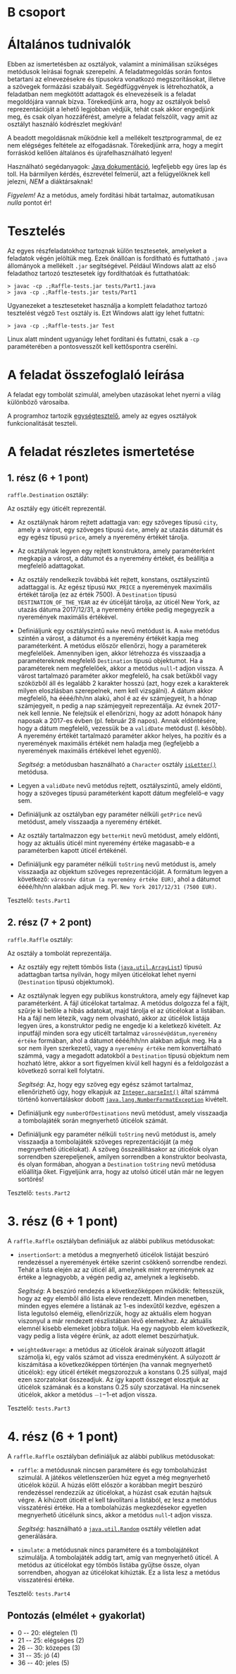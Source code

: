 # B csoport

# Általános tudnivalók

Ebben az ismertetésben az osztályok, valamint a minimálisan szükséges metódusok leírásai fognak szerepelni. A feladatmegoldás során fontos betartani az elnevezésekre és típusokra vonatkozó megszorításokat, illetve a szövegek formázási szabályait. Segédfüggvények is létrehozhatók, a feladatban nem megkötött adattagok és elnevezéseik is a feladat megoldójára vannak bízva. Törekedjünk arra, hogy az osztályok belső reprezentációját a lehető legjobban védjük, tehát csak akkor engedjünk meg, és csak olyan hozzáférést, amelyre a feladat felszólít, vagy amit az osztályt használó kódrészlet megkíván!

A beadott megoldásnak működnie kell a mellékelt tesztprogrammal, de ez nem elégséges feltétele az elfogadásnak. Törekedjünk arra, hogy a megírt forráskód kellően általános és újrafelhasználható legyen!

Használható segédanyagok: [Java dokumentáció](/files/java/api/), legfeljebb egy üres lap és toll. Ha bármilyen kérdés, észrevétel felmerül, azt a felügyelőknek kell jelezni, _NEM_ a diáktársaknak!

_Figyelem!_ Az a metódus, amely fordítási hibát tartalmaz, automatikusan _nulla_ pontot ér!

# Tesztelés

Az egyes részfeladatokhoz tartoznak külön tesztesetek, amelyeket a feladatok végén jelöltük meg. Ezek önállóan is fordítható és futtatható `.java` állományok a mellékelt `.jar` segítségével. Például Windows alatt az első feladathoz tartozó tesztesetek így fordíthatóak és futtathatóak:

    > javac -cp .;Raffle-tests.jar tests/Part1.java
    > java -cp .;Raffle-tests.jar tests/Part1

Ugyanezeket a teszteseteket használja a komplett feladathoz tartozó tesztelést végző `Test` osztály is. Ezt Windows alatt így lehet futtatni:

    > java -cp .;Raffle-tests.jar Test

Linux alatt mindent ugyanúgy lehet fordítani és futtatni, csak a `-cp` paraméterében a pontosvesszőt kell kettőspontra cserélni.

# A feladat összefoglaló leírása

A feladat egy tombolát szimulál, amelyben utazásokat lehet nyerni a világ különböző városaiba.

A programhoz tartozik [egységtesztelő](https://bead.inf.elte.hu/files/java/Raffle-tests.zip), amely az egyes osztályok funkcionalitását teszteli.

# A feladat részletes ismertetése

## 1\. rész (6 + 1 pont)

`raffle.Destination` osztály:

Az osztály egy úticélt reprezentál.

*   Az osztálynak három rejtett adattagja van: egy szöveges típusú `city`, amely a várost, egy szöveges típusú `date`, amely az utazás dátumát és egy egész típusú `price`, amely a nyeremény értékét tárolja.

*   Az osztálynak legyen egy rejtett konstruktora, amely paraméterként megkapja a várost, a dátumot és a nyeremény értékét, és beállítja a megfelelő adattagokat.

*   Az osztály rendelkezik továbbá két rejtett, konstans, osztályszintű adattaggal is. Az egész típusú `MAX_PRICE` a nyeremények maximális értékét tárolja (ez az érték 7500). A `Destination` típusú `DESTINATION_OF_THE_YEAR` az év úticélját tárolja, az úticél New York, az utazás dátuma 2017/12/31, a nyeremény értéke pedig megegyezik a nyeremények maximális értékével.

*   Definiáljunk egy osztályszintű `make` nevű metódust is. A `make` metódus szintén a várost, a dátumot és a nyeremény értékét kapja meg paraméterként. A metódus először ellenőrzi, hogy a paraméterek megfelelőek. Amennyiben igen, akkor létrehozza és visszaadja a paramétereknek megfelelő `Destination` típusú objektumot. Ha a paraméterek nem megfelelőek, akkor a metódus `null`-t adjon vissza. A várost tartalmazó paraméter akkor megfelelő, ha csak betűkből vagy szóközből áll és legalább 2 karakter hosszú (azt, hogy ezek a karakterek milyen eloszlásban szerepelnek, nem kell vizsgálni). A dátum akkor megfelelő, ha éééé/hh/nn alakú, ahol é az év számjegyeit, h a hónap számjegyeit, n pedig a nap számjegyeit reprezentálja. Az évnek 2017-nek kell lennie. Ne felejtsük el ellenőrizni, hogy az adott hónapok hány naposak a 2017-es évben (pl. február 28 napos). Annak eldöntésére, hogy a dátum megfelelő, vezessük be a `validDate` metódust (l. később). A nyeremény értékét tartalmazó paraméter akkor helyes, ha pozitív és a nyeremények maximális értékét nem haladja meg (legfeljebb a nyeremények maximális értékével lehet egyenlő).

    _Segítség_: a metódusban használható a `Character` osztály [`isLetter()`](https://bead.inf.elte.hu/files/java/api/java/lang/Character.html#isLetter-char-) metódusa.

*   Legyen a `validDate` nevű metódus rejtett, osztályszintű, amely eldönti, hogy a szöveges típusú paraméterként kapott dátum megfelelő-e vagy sem.

*   Definiáljunk az osztályban egy paraméter nélküli `getPrice` nevű metódust, amely visszaadja a nyeremény értékét.

*   Az osztály tartalmazzon egy `betterHit` nevű metódust, amely eldönti, hogy az aktuális úticél mint nyeremény értéke magasabb-e a paraméterben kapott úticél értékénél.

*   Definiáljunk egy paraméter nélküli `toString` nevű metódust is, amely visszaadja az objektum szöveges reprezentációját. A formátum legyen a következő: `városnév dátum (a nyeremény értéke EUR)`, ahol a dátumot éééé/hh/nn alakban adjuk meg. Pl. `New York 2017/12/31 (7500 EUR)`.

Tesztelő: `tests.Part1`

## 2\. rész (7 + 2 pont)

`raffle.Raffle` osztály:

Az osztály a tombolát reprezentálja.

*   Az osztály egy rejtett tömbös lista ([`java.util.ArrayList`](https://bead.inf.elte.hu/files/java/api/java/util/ArrayList.html)) típusú adattagban tartsa nyilván, hogy milyen úticélokat lehet nyerni (`Destination` típusú objektumok).

*   Az osztálynak legyen egy publikus konstruktora, amely egy fájlnevet kap paraméterként. A fájl úticélokat tartalmaz. A metódus dolgozza fel a fájlt, szűrje ki belőle a hibás adatokat, majd tárolja el az úticélokat a listában. Ha a fájl nem létezik, vagy nem olvasható, akkor az úticélok listája legyen üres, a konstruktor pedig ne engedje ki a keletkező kivételt. Az inputfájl minden sora egy uticélt tartalmaz `városnév@dátum,nyeremény értéke` formában, ahol a dátumot éééé/hh/nn alakban adjuk meg. Ha a sor nem ilyen szerkezetű, vagy a `nyeremény értéke` nem konvertálható számmá, vagy a megadott adatokból a `Destination` típusú objektum nem hozható létre, akkor a sort figyelmen kívül kell hagyni és a feldolgozást a következő sorral kell folytatni.

    _Segítség_: Az, hogy egy szöveg egy egész számot tartalmaz, ellenőrizhető úgy, hogy elkapjuk az [`Integer.parseInt()`](https://bead.inf.elte.hu/files/java/api/java/lang/Integer.html#parseInt-java.lang.String-) által számmá történő konvertáláskor dobott [`java.lang.NumberFormatException`](https://bead.inf.elte.hu/files/java/api/java/lang/NumberFormatException.html) kivételt.

*   Definiáljunk egy `numberOfDestinations` nevű metódust, amely visszaadja a tombolajáték során megnyerhető úticélok számát.

*   Definiáljunk egy paraméter nélküli `toString` nevű metódust is, amely visszaadja a tombolajáték szöveges reprezentációját (a még megnyerhető úticélokat). A szöveg összeállításakor az úticélok olyan sorrendben szerepeljenek, amilyen sorrendben a konstruktor beolvasta, és olyan formában, ahogyan a `Destination` `toString` nevű metódusa előállítja őket. Figyeljünk arra, hogy az utolsó úticél után már ne legyen sortörés!

Tesztelő: `tests.Part2`

# 3\. rész (6 + 1 pont)

A `raffle.Raffle` osztályban definiáljuk az alábbi publikus metódusokat:

*   `insertionSort`: a metódus a megnyerhető úticélok listáját beszúró rendezéssel a nyeremények értéke szerint csökkenő sorrendbe rendezi. Tehát a lista elején az az úticél áll, amelynek mint nyereménynek az értéke a legnagyobb, a végén pedig az, amelynek a legkisebb.

    _Segítség_: A beszúró rendezés a következőképpen működik: feltesszük, hogy az egy elemből álló lista eleve rendezett. Minden menetben, minden egyes elemére a listának az 1-es indexűtől kezdve, egészen a lista legutolsó eleméig, ellenőrizzük, hogy az aktuális elem hogyan viszonyul a már rendezett részlistában lévő elemekhez. Az aktuális elemnél kisebb elemeket jobbra toljuk. Ha egy nagyobb elem következik, vagy pedig a lista végére érünk, az adott elemet beszúrhatjuk.

*   `weightedAverage`: a metódus az úticélok árainak súlyozott átlagát számolja ki, egy valós számot ad vissza eredményként. A súlyozott ár kiszámítása a következőképpen történjen (ha vannak megnyerhető úticélok): egy úticél értékét megszorozzuk a konstans 0.25 súllyal, majd ezen szorzatokat összeadjuk. Az így kapott összeget elosztjuk az úticélok számának és a konstans 0.25 súly szorzatával. Ha nincsenek úticélok, akkor a metódus <span class="math inline"><span class="katex"><span class="katex-mathml"><math><semantics><mrow><mo>−</mo><mn>1</mn></mrow><annotation encoding="application/x-tex">-1</annotation></semantics></math></span><span class="katex-html" aria-hidden="true"><span class="strut" style="height: 0.64444em;"></span><span class="strut bottom" style="height: 0.72777em; vertical-align: -0.08333em;"></span><span class="base textstyle uncramped"><span class="mord">−</span><span class="mord mathrm">1</span></span></span></span></span>-et adjon vissza.

Tesztelő: `tests.Part3`

# 4\. rész (6 + 1 pont)

A `raffle.Raffle` osztályban definiáljuk az alábbi publikus metódusokat:

*   `raffle`: a metódusnak nincsen paramétere és egy tombolahúzást szimulál. A játékos véletlenszerűen húz egyet a még megnyerhető úticélok közül. A húzás előtt először a korábban megírt beszúró rendezéssel rendezzük az úticélokat, a húzást csak ezután hajtsuk végre. A kihúzott úticélt el kell távolítani a listából, ez lesz a metódus visszatérési értéke. Ha a tombolahúzás megkezdésekor egyetlen megnyerhető úticélunk sincs, akkor a metódus `null`-t adjon vissza.

    _Segítség_: használható a [`java.util.Random`](https://bead.inf.elte.hu/files/java/api/java/util/Random.html) osztály véletlen adat generálására.

*   `simulate`: a metódusnak nincs paramétere és a tombolajátékot szimulálja. A tombolajáték addig tart, amíg van megnyerhető úticél. A metódus az úticélokat egy tömbös listába gyűjtse össze, olyan sorrendben, ahogyan az úticélokat kihúzták. Ez a lista lesz a metódus visszatérési értéke.

Tesztelő: `tests.Part4`

## Pontozás (elmélet + gyakorlat)

*   0 -- 20: elégtelen (1)
*   21 -- 25: elégséges (2)
*   26 -- 30: közepes (3)
*   31 -- 35: jó (4)
*   36 -- 40: jeles (5)